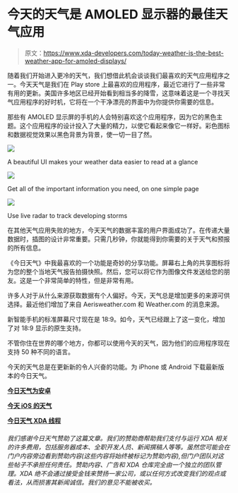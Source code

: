 # 今天的天气是 AMOLED 显示器的最佳天气应用

> 原文：<https://www.xda-developers.com/today-weather-is-the-best-weather-app-for-amoled-displays/>

随着我们开始进入更冷的天气，我们想借此机会谈谈我们最喜欢的天气应用程序之一。今天天气是我们在 Play store 上最喜欢的应用程序，最近它进行了一些非常有用的更新。美国许多地区已经开始看到相当多的降雪，这意味着这是一个寻找天气应用程序的好时机，它将在一个干净漂亮的界面中为你提供你需要的信息。

那些有 AMOLED 显示屏的手机的人会特别喜欢这个应用程序，因为它的黑色主题。这个应用程序的设计投入了大量的精力，以使它看起来像它一样好。彩色图标和数据视觉效果以黑色背景为背景，使一切一目了然。

 <picture>![](img/18f750fb69c6a003b512c58d0ba19a76.png)</picture> 

A beautiful UI makes your weather data easier to read at a glance

 <picture>![](img/fb32e70067afada951273516716ca8e9.png)</picture> 

Get all of the important information you need, on one simple page

 <picture>![](img/ede5f73f399a87cd587f3fbc8775f05c.png)</picture> 

Use live radar to track developing storms

在其他天气应用失败的地方，今天天气的数据丰富的用户界面成功了。在传递大量数据时，插图的设计非常重要。只需几秒钟，你就能得到你需要的关于天气和预报的所有信息。

《今日天气》中我最喜欢的一个功能是奇妙的分享功能。屏幕右上角的共享图标将为您的整个当地天气报告拍摄快照。然后，您可以将它作为图像文件发送给您的朋友。这是一个非常简单的特性，但是非常有用。

许多人对于从什么来源获取数据有个人偏好。今天，天气总是增加更多的来源可供选择。最近他们增加了来自 Aerisweather.com 和 Weather.com 的消息来源。

新智能手机的标准屏幕尺寸现在是 18:9。如今，天气已经跟上了这一变化，增加了对 18:9 显示的原生支持。

不管你住在世界的哪个地方，你都可以使用今天的天气，因为他们的应用程序现在支持 50 种不同的语言。

今天的天气总是在更新新的令人兴奋的功能。为 iPhone 或 Android 下载最新版本的今日天气。

[**今日天气为安卓**](https://play.google.com/store/apps/details?id=mobi.lockdown.weather)

[**今天 iOS 的天气**](https://itunes.apple.com/us/app/today-weather-forecast/id1214962662?mt=8)

[**今日天气 XDA 线程**](https://forum.xda-developers.com/android/apps-games/app-weather-beautiful-weather-app-beta-t3574417)

###### 我们感谢今日天气赞助了这篇文章。我们的赞助商帮助我们支付与运行 XDA 相关的许多费用，包括服务器成本、全职开发人员、新闻撰稿人等等。虽然您可能会在门户内容旁边看到赞助内容(这些内容将始终被标记为赞助内容),但门户团队对这些帖子不承担任何责任。赞助内容、广告和 XDA 仓库完全由一个独立的团队管理。XDA 绝不会通过接受金钱来赞扬一家公司，或以任何方式改变我们的观点或看法，从而损害其新闻诚信。我们的意见不能被收买。